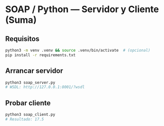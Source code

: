 # SOAP / Python — Servidor y Cliente (Suma)

## Requisitos
```bash
python3 -m venv .venv && source .venv/bin/activate  # (opcional)
pip install -r requirements.txt
```

## Arrancar servidor
```bash
python3 soap_server.py
# WSDL: http://127.0.0.1:8001/?wsdl
```

## Probar cliente
```bash
python3 soap_client.py
# Resultado: 17.5
```
